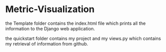 # Metric-Visualization

the Template folder contains the index.html file which prints all the information to the Django web application.

the quickstart folder contains my project and my views.py which contains my retrieval of information from github.
